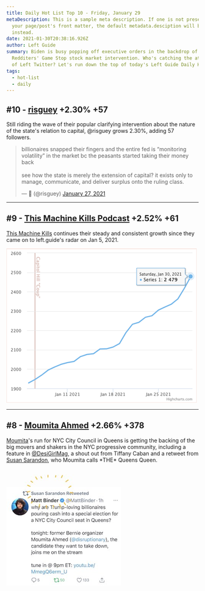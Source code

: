 ```yaml
---
title: Daily Hot List Top 10 - Friday, January 29
metaDescription: This is a sample meta description. If one is not present in
  your page/post's front matter, the default metadata.desciption will be used
  instead.
date: 2021-01-30T20:38:16.926Z
author: Left Guide
summary: Biden is busy popping off executive orders in the backdrop of
  Redditers' Game Stop stock market intervention. Who's catching the attention
  of Left Twitter? Let's run down the top of today's Left Guide Daily Hot List.
tags:
  - hot-list
  - daily
---
```

## \#10 - [risguey](https://left.guide/profile/risguey) +2.30% +57

Still riding the wave of their popular clarifying intervention about the nature of the state's relation to capital, @risguey grows 2.30%, adding 57 followers.

<blockquote class="twitter-tweet" data-theme="dark"><p lang="en" dir="ltr">billionaires snapped their fingers and the entire fed is “monitoring volatility” in the market bc the peasants started taking their money back<br><br>see how the state is merely the extension of capital? it exists only to manage, communicate, and deliver surplus onto the ruling class.</p>&mdash; ‏ً (@risguey) <a href="https://twitter.com/risguey/status/1354551270510645248?ref_src=twsrc%5Etfw">January 27, 2021</a></blockquote> <script async src="https://platform.twitter.com/widgets.js" charset="utf-8"></script>

<hr>

## \#9 - [](https://left.guide/profile/risguey)[This Machine Kills Podcast](https://left.guide/profile/this-machine-kills-podcast)    +2.52% +61

[This Machine Kills](https://left.guide/profile/this-machine-kills-podcast) continues their steady and consistent growth since they came on to left.guide's radar on Jan 5, 2021. 

![](/static/img/this-machine-kills-time-chart-2021-01-30.png)

<hr>

## \#8 - [](https://left.guide/profile/risguey)[Moumita Ahmed](https://left.guide/profile/disruptionary)   +2.66% +378

[Moumita](https://left.guide/profile/disruptionary)'s run for NYC City Council in Queens is getting the backing of the big movers and shakers in the NYC progressive community, including a feature in [@DesiGirlMag](https://twitter.com/DesiGirlMag), a shout out from Tiffany Caban and a retweet from [Susan Sarandon](https://left.guide/profile/SusanSarandon), who Moumita calls \*THE\* Queens Queen.

![](/static/img/moumita-susan-sarandon-2021-01-30.jpeg)